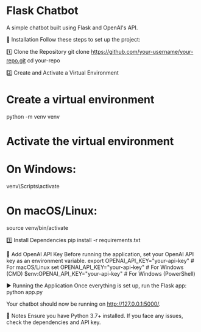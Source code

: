 # Flask Chatbot

A simple chatbot built using Flask and OpenAI's API.

🚀 Installation
Follow these steps to set up the project:

1️⃣ Clone the Repository
git clone https://github.com/your-username/your-repo.git
cd your-repo

2️⃣ Create and Activate a Virtual Environment
# Create a virtual environment
python -m venv venv
# Activate the virtual environment
# On Windows:
venv\Scripts\activate
# On macOS/Linux:
source venv/bin/activate

3️⃣ Install Dependencies
pip install -r requirements.txt

🔑 Add OpenAI API Key
Before running the application, set your OpenAI API key as an environment variable.
export OPENAI_API_KEY="your-api-key"  # For macOS/Linux
set OPENAI_API_KEY="your-api-key"     # For Windows (CMD)
$env:OPENAI_API_KEY="your-api-key"    # For Windows (PowerShell)

▶️ Running the Application
Once everything is set up, run the Flask app:
python app.py

Your chatbot should now be running on http://127.0.0.1:5000/.

📌 Notes
Ensure you have Python 3.7+ installed.
If you face any issues, check the dependencies and API key.

